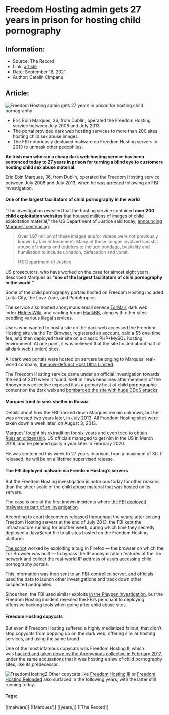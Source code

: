 # Freedom Hosting admin gets 27 years in prison for hosting child pornography
### 

## Information:
+ Source: The Record
+ Link: [article](https://therecord.media/freedom-hosting-admin-gets-27-years-in-prison-for-hosting-child-pornography/)
+ Date: September 16, 2021
+ Author: Catalin Cimpanu


## Article:
![Freedom Hosting admin gets 27 years in prison for hosting child pornography](https://therecord.media/wp-content/uploads/2021/09/torture-prison.jpg)

* Eric Eoin Marques, 36, from Dublin, operated the Freedom Hosting service between July 2008 and July 2013.
* The portal provided dark web hosting services to more than 200 sites hosting child sex abuse images.
* The FBI notoriously deployed malware on Freedom Hosting servers in 2013 to unmask other pedophiles.


**An Irish man who ran a cheap dark web hosting service has been sentenced today to 27 years in prison for turning a blind eye to customers hosting child sex abuse material.**


Eric Eoin Marques, 36, from Dublin, operated the Freedom Hosting service between July 2008 and July 2013, when he was arrested following an FBI investigation.


#### One of the largest facilitators of child pornography in the world


“The investigation revealed that the hosting service contained **over 200 child exploitation websites** that housed millions of images of child exploitation material,” the US Department of Justice said today, [announcing Marques’ sentencing](https://www.justice.gov/usao-md/pr/dark-web-child-pornography-facilitator-sentenced-27-years-federal-prison-conspiracy).



> Over 1.97 million of these images and/or videos were not previously known by law enforcement. Many of these images involved sadistic abuse of infants and toddlers to include bondage, bestiality and humiliation to include urination, defecation and vomit.
> 
> US Department of Justice


US prosecutors, who have worked on the case for almost eight years, described Marques as “**one of the largest facilitators of child pornography in the world**.“


Some of the child pornography portals hosted on Freedom Hosting included Lolita City, the Love Zone, and PedoEmpire.


The service also hosted anonymous email service [TorMail](https://en.wikipedia.org/wiki/Tor_Mail), dark web index [HiddenWiki](https://en.wikipedia.org/wiki/The_Hidden_Wiki), and carding forum [HackBB](https://en.wikipedia.org/wiki/HackBB), along with other sites peddling various illegal services.


Users who wanted to host a site on the dark web accessed the Freedom Hosting site via the Tor Browser, registered an account, paid a $5 one-time fee, and then deployed their site on a classic PHP+MySQL hosting environment. At one point, it was believed that the site hosted about half of all dark web (.onion) sites.


All dark web portals were hosted on servers belonging to Marques’ real-world company, [the now-defunct Host Ultra Limited](https://www.dailydot.com/news/eric-marques-tor-freedom-hosting-child-porn-arrest/).


The Freedom Hosting service came under an official investigation towards the end of 2011 when it found itself in news headlines after members of the Anonymous collective exposed it as a primary host of child pornographic content on the dark web and [bombarded the site with huge DDoS attacks](https://arstechnica.com/information-technology/2011/10/anonymous-takes-down-darknet-child-porn-site-on-tor-network/).


#### Marques tried to seek shelter in Russia


Details about how the FBI tracked down Marques remain unknown, but he was arrested two years later, in July 2013. All Freedom Hosting sites were taken down a week later, on August 3, 2013.


Marques’ fought his extradition for six years and even [tried to obtain Russian citizenship](https://www.independent.ie/irish-news/courts/child-porn-accused-trying-to-move-to-russia-fbi-29574802.html). US officials managed to get him in the US in March 2019, and he pleaded guilty a year later in February 2020.


He was sentenced this week to 27 years in prison, from a maximum of 30. If released, he will be on a lifetime supervised release.


#### The FBI deployed malware via Freedom Hosting’s servers


But the Freedom Hosting investigation is notorious today for other reasons than the sheer scale of the child abuse material that was hosted on its servers.


The case is one of the first known incidents where [the FBI deployed malware as part of an investigation](https://www.wired.com/2013/08/freedom-hosting/).


According to court documents released throughout the years, after seizing Freedom Hosting servers at the end of July 2013, the FBI kept the infrastructure running for another week, during which time they secretly deployed a JavaScript file to all sites hosted on the Freedom Hosting platform.


[The script](https://tsyrklevich.net/tbb_payload.txt) worked by exploiting a bug in Firefox — the browser on which the Tor Browser was built — to bypass the IP anonymization features of the Tor network and collect the real-world IP address of users accessing child pornography portals.


This information was then sent to an FBI-controlled server, and officials used the data to launch other investigations and track down other suspected pedophiles.


Since then, the FBI used similar exploits [in the Playpen investigation](https://www.eff.org/pages/playpen-cases-frequently-asked-questions), but the Freedom Hosting incident revealed the FBI’s penchant to deploying offensive hacking tools when going after child abuse sites.


#### Freedom Hosting copycats


But even if Freedom Hosting suffered a highly mediatized fallout, that didn’t stop copycats from popping up on the dark web, offering similar hosting services, and using the same brand.


One of the most infamous copycats was Freedom Hosting II, which was [hacked and taken down by the Anonymous collective in February 2017](https://www.theverge.com/2017/2/3/14497992/freedom-hosting-ii-hacked-anonymous-dark-web-tor), under the same accusations that it was hosting a slew of child pornography sites, like its predecessor.


![FreedomHosting2](https://www-therecord.recfut.com/wp-content/uploads/2021/09/FreedomHosting2.jpg)
Other copycats like [Freedom Hosting III](https://twitter.com/campuscodi/status/906900193429393410) or [Freedom Hosting Reloaded](https://twitter.com/campuscodi/status/1134981202841128962) also surfaced in the following years, with the latter still running today.





#### Tags:
[[malware]] [[Marques’]] [[years,]] [[The Record]]

